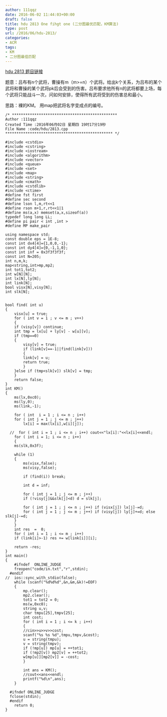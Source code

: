 ```yaml
---
author: 111qqz
date: 2016-06-02 11:44:03+00:00
draft: false
title: hdu 2813 One fihgt one (二分图最优匹配，KM算法)
type: post
url: /2016/06/hdu-2813/
categories:
- ACM
tags:
- KM
- 二分图最佳匹配
---
```


[hdu 2813 题目链接](http://acm.hdu.edu.cn/showproblem.php?pid=2813)

题意：吕布有n个武将，曹操有m（m>=n）个武将。给出k个关系，为吕布的某个武将和曹操的某个武将pk后会受到的伤害。吕布要求他所有n的武将都要上场，每个武将只能战斗一次，问如何安排，使得所有武将受到的伤害总和最小。

思路：裸的KM。 用map把武将名字变成点的编号。



    
    /* ***********************************************
    Author :111qqz
    Created Time :2016年06月02日 星期四 19时17分19秒
    File Name :code/hdu/2813.cpp
    ************************************************ */
    
    #include <cstdio>
    #include <cstring>
    #include <iostream>
    #include <algorithm>
    #include <vector>
    #include <queue>
    #include <set>
    #include <map>
    #include <string>
    #include <cmath>
    #include <cstdlib>
    #include <ctime>
    #define fst first
    #define sec second
    #define lson l,m,rt<<1
    #define rson m+1,r,rt<<1|1
    #define ms(a,x) memset(a,x,sizeof(a))
    typedef long long LL;
    #define pi pair < int ,int >
    #define MP make_pair
    
    using namespace std;
    const double eps = 1E-8;
    const int dx4[4]={1,0,0,-1};
    const int dy4[4]={0,-1,1,0};
    const int inf = 0x3f3f3f3f;
    const int N=205;
    int n,m,k;
    map<string,int>mp,mp2;
    int tot1,tot2;
    int w[N][N];
    int lx[N],ly[N];
    int link[N];
    bool visx[N],visy[N];
    int slk[N];
    
    
    bool find( int u)
    {
        visx[u] = true;
        for ( int v = 1 ; v <= m ; v++)
        {
    	if (visy[v]) continue;
    	int tmp = lx[u] + ly[v] - w[u][v];
    	if (tmp==0)
    	{
    	    visy[v] = true;
    	    if (link[v]==-1||find(link[v]))
    	    {
    		link[v] = u;
    		return true;
    	    }
    	}else if (tmp<slk[v]) slk[v] = tmp;
        }
        return false;
    }
    int KM()
    {
        ms(lx,0xc0);
        ms(ly,0);
        ms(link,-1);
    
        for ( int  i = 1 ; i <= n ; i++)
    	for ( int j = 1 ; j <= m ; j++)
    	    lx[i] = max(lx[i],w[i][j]);
        
      //  for ( int i = 1 ; i <= n ; i++) cout<<"lx[i]:"<<lx[i]<<endl;
        for ( int i = 1; i <= n ; i++)
        {
    	ms(slk,0x3f);
    
    	while (1)
    	{
    	    ms(visx,false);
    	    ms(visy,false);
    	    
    	    if (find(i)) break;
    
    	    int d = inf;
    	    
    	    for ( int j = 1 ; j <= m ; j++)
    		if (!visy[j]&&slk[j]<d) d = slk[j];
    	    
    	    for ( int j = 1 ; j <= n ; j++) if (visx[j]) lx[j]-=d;
    	    for ( int j = 1 ; j <= m ; j++) if (visy[j]) ly[j]+=d; else slk[j]-=d;
    	}
        }
        int res  =  0;
        for ( int i = 1 ; i <= m ; i++)
    	if (link[i]>-1) res += w[link[i]][i];
    
        return -res;
    }
    int main()
    {
    	#ifndef  ONLINE_JUDGE 
    	freopen("code/in.txt","r",stdin);
      #endif
    //	ios::sync_with_stdio(false);
    	while (scanf("%d%d%d",&n,&m,&k)!=EOF)
    	{
    	    mp.clear();
    	    mp2.clear();
    	    tot1 = tot2 = 0;
    	    ms(w,0xc0);
    	    string u,v;
    	    char tmpu[25],tmpv[25];
    	    int cost;
    	    for ( int i = 1 ; i <= k ; i++)
    	    {	
    		//cin>>u>>v>>cost;
    		scanf("%s %s %d",tmpu,tmpv,&cost);
    		u = string(tmpu);
    		v = string(tmpv);
    		if (!mp[u]) mp[u] = ++tot1;
    		if (!mp2[v]) mp2[v] = ++tot2;
    		w[mp[u]][mp2[v]] = -cost;
    	    }
    
    	    int ans = KM();
    	    //cout<<ans<<endl;
    	    printf("%d\n",ans);
    	}
    
      #ifndef ONLINE_JUDGE  
      fclose(stdin);
      #endif
        return 0;
    }
    



